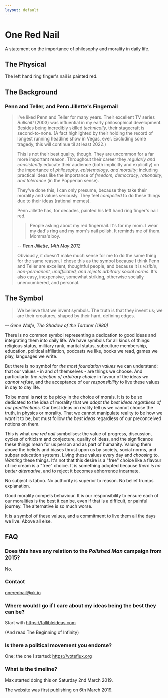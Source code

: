 ```yaml
---
layout: default
---
```


# One Red Nail

A statement on the importance of philosophy and morality in daily life.

## The Physical

The left hand ring finger's nail is painted red.

## The Background

### Penn and Teller, and Penn Jillette's Fingernail

> I've liked Penn and Teller for many years. Their excellent TV series *Bullshit!* (2003) was influential in my early philosophical development. Besides being incredibly skilled *technically,* their stagecraft is second-to-none. (A fact highlighted by their holding the record of longest running headline show in Vegas, ever. Excluding some tragedy, this will continue til at least 2022.)
>
> This is not their best quality, though. They are uncommon for a far more important reason. Throughout their career they *regularly and consistently* educate their audience (both implicitly and explicitly) on the importance of *philosophy, epistemology, and morality*; including practical ideas like the importance of *freedom, democracy, rationality, and tolerance* (in the Popperian sense).
>
> They've done this, I can only presume, because they take their morality and values seriously. They feel *compelled* to do these things due to their ideas (rational memes).
>
> Penn Jillette has, for decades, painted his left hand ring finger's nail red.
>> People asking about my red fingernail. It's for my mom. I wear my dad's ring and my mom's nail polish.  It reminds me of them.  Momma's boy.
>
> -- *[Penn Jillette, 14th May 2012](https://twitter.com/pennjillette/status/201916503807893505?s=21)*
>
> Obviously, it doesn't make much sense for me to do the same thing for the same reason. I chose this as the symbol because I think Penn and Teller are excellent, thoughtful people, and because it is *visible, non-permanent, unaffiliated, and rejects arbitrary social norms*. It's also easy, inexpensive, somewhat striking, otherwise socially unencumbered, and personal. 

## The Symbol

> We believe that we invent symbols. The truth is that they invent us; we are their creatures, shaped by their hard, defining edges.

-- *Gene Wolfe, The Shadow of the Torturer (1980)*

There is no common symbol representing a dedication to good ideas and integrating them into daily life. We have symbols for all kinds of things: religious status, military rank, marital status, subculture membership, education, political affiliation, podcasts we like, books we read, games we play, languages we write. 

But there is no symbol for *the most foundation values* we can understand: that our values - in and of themselves - are things we choose. And particularly: *the rejection of arbitrary choice* in favour of the ideas *we cannot refute*, and the acceptance of our *responsibility* to live these values in day to day life.

To be moral is **not** to be picky in the choice of morals. It is to be so dedicated to the idea of morality that we *adopt the best ideas regardless of our predilections*. Our best ideas on reality tell us we cannot choose the truth, in physics or morality. That we cannot manipulate reality to be how we *want* it to be, but must follow *the best ideas* regardless of our preconceived notions on them.

This is what *one red nail* symbolises: the value of progress, discussion, cycles of criticism and conjecture, quality of ideas, and the significance these things mean for us person and as part of humanity. Valuing them above the beliefs and biases thrust upon us by society, social norms, and subpar education systems. Living these values every day and *choosing* to. *Wanting* these things. It's not that this desire is a "free" choice like a flavour of ice cream is a "free" choice. It is something adopted because *there is no better alternative*, and to reject it becomes abhorrence incarnate.

No subject is taboo. No authority is superior to reason. No belief trumps explanation.

Good morality compels behaviour. It is our responsibility to ensure each of our moralities is the best it can be, even if that is a difficult, or painful journey. The alternative is so much worse.

It is a symbol of these values, and a commitment to live them all the days we live. Above all else.

## FAQ

### Does this have any relation to the *Polished Man* campaign from 2015?

No.

### Contact

onerednail@xk.io

### Where would I go if I care about my ideas being the best they can be?

Start with https://fallibleideas.com

(And read The Beginning of Infinity)

### Is there a political movement you endorse?

One; the one I started: https://voteflux.org

### What is the timeline?

Max started doing this on Saturday 2nd March 2019.

The website was first publishing on 6th March 2019.

